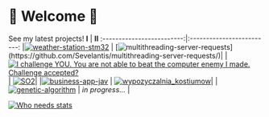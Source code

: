 # 🚀 Welcome 🚀
See my latest projects!
**I** | **II**
:-------------------------:|:-------------------------:
|[![weather-station-stm32](https://github-readme-stats.vercel.app/api/pin/?username=sevelantis&repo=weather-station-stm32&theme=nightowl&show_owner=false)](https://github.com/Sevelantis/weather-station-stm32/) | [![multithreading-server-requests](https://github-readme-stats.vercel.app/api/pin/?username=sevelantis&repo=multithreading-server-requests&theme=nightowl&show_owner=false")](https://github.com/Sevelantis/multithreading-server-requests/)|
|[![I challenge YOU. You are not able to beat the computer enemy I made. Challenge accepted?](https://github-readme-stats.vercel.app/api/pin/?username=sevelantis&repo=noughts-and-crosses&theme=merko&show_owner=false)](https://github.com/Sevelantis/noughts-and-crosses) | [![SO2](https://github-readme-stats.vercel.app/api/pin/?username=sevelantis&repo=SO2&theme=merko&show_owner=false)](https://github.com/Sevelantis/SO2)|
|[![business-app-jav](https://github-readme-stats.vercel.app/api/pin/?username=sevelantis&repo=business-app-java&theme=merko&show_owner=false)](https://github.com/Sevelantis/business-app-java) | [![wypozyczalnia_kostiumow](https://github-readme-stats.vercel.app/api/pin/?username=Agstarte&repo=wypozyczalnia_kostiumow&theme=merko&show_owner=false)](https://github.com/Agstarte/wypozyczalnia_kostiumow/)|
|[![genetic-algorithm](https://github-readme-stats.vercel.app/api/pin/?username=sevelantis&repo=genetic-algorithm&theme=merko&show_owner=false)](https://github.com/Sevelantis/genetic-algorithm) | *in progress...* |

[![Who needs stats](https://github-readme-stats.vercel.app/api?username=sevelantis&hide=stars,prs,issues&count_private=true&show_icons=true&theme=merko&include_all_commits=true&line_height=30)](https://github.com/sevelantis)
